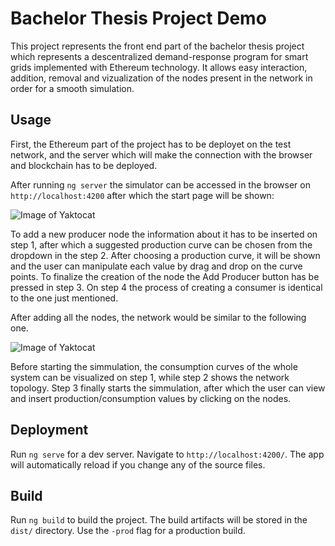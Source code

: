 # Bachelor Thesis Project Demo

This project represents the front end part of the bachelor thesis project which represents a descentralized demand-response program for smart grids implemented with Ethereum technology. It allows easy interaction, addition, removal and vizualization of the nodes present in the network in order for a smooth simulation. 

## Usage

First, the Ethereum part of the project has to be deployet on the test network, and the server which will make the connection with the browser and blockchain has to be deployed. 

After running `ng server` the simulator can be accessed in the browser on `http://localhost:4200` after which the start page will be shown:

![Image of Yaktocat](https://i.imgur.com/vkKbnbm.png)

To add a new producer node the information about it has to be inserted on step 1, after which a suggested production curve can be chosen from the dropdown in the step 2. After choosing a production curve, it will be shown and the user can manipulate each value by drag and drop on the curve points. To finalize the creation of the node the Add Producer button has be pressed in step 3. On step 4 the process of creating a consumer is identical to the one just mentioned. 

After adding all the nodes, the network would be similar to the following one. 

![Image of Yaktocat](https://i.imgur.com/g09lH0n.png)

Before starting the simmulation, the consumption curves of the whole system can be visualized on step 1, while step 2 shows the network topology. Step 3 finally starts the simmulation, after which the user can view and insert production/consumption values by clicking on the nodes. 


## Deployment

Run `ng serve` for a dev server. Navigate to `http://localhost:4200/`. The app will automatically reload if you change any of the source files.


## Build

Run `ng build` to build the project. The build artifacts will be stored in the `dist/` directory. Use the `-prod` flag for a production build.

